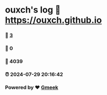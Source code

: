 # ouxch's log :link: https://ouxch.github.io 
### :page_facing_up: [3](https://ouxch.github.io/tag.html) 
### :speech_balloon: 0 
### :hibiscus: 4039 
### :alarm_clock: 2024-07-29 20:16:42 
### Powered by :heart: [Gmeek](https://github.com/Meekdai/Gmeek)
